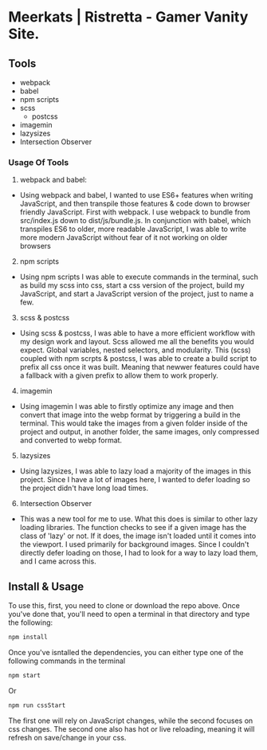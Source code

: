 # Meerkats | Ristretta - Gamer Vanity Site.

## Tools
- webpack
- babel
- npm scripts
- scss
  - postcss
- imagemin
- lazysizes
- Intersection Observer

### Usage Of Tools
1. webpack and babel:
  - Using webpack and babel, I wanted to use ES6+ features when writing JavaScript, and then transpile those features & code down to browser friendly JavaScript. First with webpack. I use webpack to bundle from src/index.js down to dist/js/bundle.js. In conjunction with babel, which transpiles ES6 to older, more readable JavaScript, I was able to write more modern JavaScript without fear of it not working on older browsers

2. npm scripts
  - Using npm scripts I was able to execute commands in the terminal, such as build my scss into css, start a css version of the project, build my JavaScript, and start a JavaScript version of the project, just to name a few.

3. scss & postcss
  - Using scss & postcss, I was able to have a more efficient workflow with my design work and layout. Scss allowed me all the benefits you would expect. Global variables, nested selectors, and modularity. This (scss) coupled with npm scrpts & postcss, I was able to create a build script to prefix all css once it was built. Meaning that newwer features could have a fallback with a given prefix to allow them to work properly.

4. imagemin
  - Using imagemin I was able to firstly optimize any image and then convert that image into the webp format by triggering a build in the terminal. This would take the images from a given folder inside of the project and output, in another folder, the same images, only compressed and converted to webp format.

5. lazysizes
  - Using lazysizes, I was able to lazy load a majority of the images in this project. Since I have a lot of images here, I wanted to defer loading so the project didn't have long load times.

6. Intersection Observer
  - This was a new tool for me to use. What this does is similar to other lazy loading libraries. The function checks to see if a given image has the class of 'lazy' or not. If it does, the image isn't loaded until it comes into the viewport. I used primarily for background images. Since I couldn't directly defer loading on those, I had to look for a way to lazy load them, and I came across this.

## Install & Usage

To use this, first, you need to clone or download the repo above. Once you've done that, you'll need to open a terminal in that directory and type the following:

```javascript
npm install
```

Once you've isntalled the dependencies, you can either type one of the following commands in the terminal

```javascript
npm start
```

Or

```javascript
npm run cssStart
```

The first one will rely on JavaScript changes, while the second focuses on css changes. The second one also has hot or live reloading, meaning it will refresh on save/change in your css.
